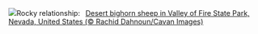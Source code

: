 ![](https://www.bing.com/th?id=OHR.NevadaBigHorns_EN-GB3106290583_UHD.jpg&w=1000)Rocky relationship:&nbsp;&ensp;[Desert bighorn sheep in Valley of Fire State Park, Nevada, United States (© Rachid Dahnoun/Cavan Images)](https://www.bing.com/th?id=OHR.NevadaBigHorns_EN-GB3106290583_UHD.jpg)
<br><br/>
